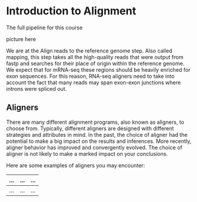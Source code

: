 # Introduction to Alignment 

The full pipeline for this course 

picture here

We are at the Align reads to the reference genome step.
Also called mapping, this step takes all the high-quality reads that were output from fastp and searches for their place of origin within the reference genome.
We expect that for mRNA-seq these regions should be heavily enriched for exon sequences.
For this reason, RNA-seq aligners need to take into account the fact that many reads may span exon-exon junctions where introns were spliced out.

## Aligners

There are many different alignment programs, also known as aligners, to choose from.
Typically, different aligners are designed with different strategies and attributes in mind.
In the past, the choice of aligner had the potential to make a big impact on the results and inferences. More recently, aligner behavior has improved and convergently evolved. The choice of aligner is not likely to make a marked impact on your conclusions.

Here are some examples of aligners you may encounter:

| ... | ... | ... |
| --- | --- | --- |
| ... | ... | ... | 
